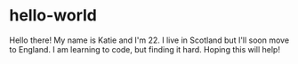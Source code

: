 # hello-world

Hello there! My name is Katie and I'm 22. I live in Scotland but I'll soon move to England.
I am learning to code, but finding it hard. Hoping this will help!
